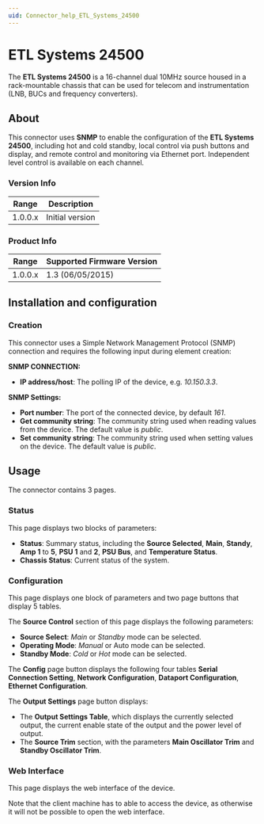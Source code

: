 ```yaml
---
uid: Connector_help_ETL_Systems_24500
---
```


# ETL Systems 24500

The **ETL Systems 24500** is a 16-channel dual 10MHz source housed in a rack-mountable chassis that can be used for telecom and instrumentation (LNB, BUCs and frequency converters).

## About

This connector uses **SNMP** to enable the configuration of the **ETL Systems 24500**, including hot and cold standby, local control via push buttons and display, and remote control and monitoring via Ethernet port. Independent level control is available on each channel.

### Version Info

| Range     | Description     |
|------------------|-----------------|
| 1.0.0.x          | Initial version |

### Product Info

| Range | Supported Firmware Version |
|------------------|-----------------------------|
| 1.0.0.x          | 1.3 (06/05/2015)            |

## Installation and configuration

### Creation

This connector uses a Simple Network Management Protocol (SNMP) connection and requires the following input during element creation:

**SNMP CONNECTION:**

- **IP address/host**: The polling IP of the device, e.g. *10.150.3.3*.

**SNMP Settings:**

- **Port number**: The port of the connected device, by default *161*.
- **Get community string**: The community string used when reading values from the device. The default value is *public*.
- **Set community string**: The community string used when setting values on the device. The default value is *public*.

## Usage

The connector contains 3 pages.

### Status

This page displays two blocks of parameters:

- **Status**: Summary status, including the **Source Selected**, **Main**, **Standy**, **Amp 1** to **5**, **PSU 1** and **2**, **PSU Bus**, and **Temperature Status**.
- **Chassis Status**: Current status of the system.

### Configuration

This page displays one block of parameters and two page buttons that display 5 tables.

The **Source Control** section of this page displays the following parameters:

- **Source Select**: *Main* or *Standby* mode can be selected.
- **Operating Mode**: *Manual* or Auto mode can be selected.
- **Standby Mode**: *Cold* or *Hot* mode can be selected.

The **Config** page button displays the following four tables **Serial Connection Setting**, **Network Configuration**, **Dataport Configuration**, **Ethernet Configuration**.

The **Output Settings** page button displays:

- The **Output Settings Table**, which displays the currently selected output, the current enable state of the output and the power level of output.
- The **Source Trim** section, with the parameters **Main Oscillator Trim** and **Standby Oscillator Trim**.

### Web Interface

This page displays the web interface of the device.

Note that the client machine has to able to access the device, as otherwise it will not be possible to open the web interface.
